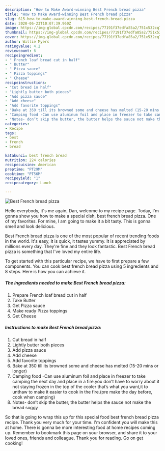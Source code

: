 ```yaml
---
description: "How to Make Award-winning Best French bread pizza"
title: "How to Make Award-winning Best French bread pizza"
slug: 615-how-to-make-award-winning-best-french-bread-pizza
date: 2020-06-23T10:07:39.960Z
image: https://img-global.cpcdn.com/recipes/77191f37edfa85a2/751x532cq70/best-french-bread-pizza-recipe-main-photo.jpg
thumbnail: https://img-global.cpcdn.com/recipes/77191f37edfa85a2/751x532cq70/best-french-bread-pizza-recipe-main-photo.jpg
cover: https://img-global.cpcdn.com/recipes/77191f37edfa85a2/751x532cq70/best-french-bread-pizza-recipe-main-photo.jpg
author: Willie Myers
ratingvalue: 4.2
reviewcount: 6
recipeingredient:
- " French loaf bread cut in half"
- " Butter"
- " Pizza sauce"
- " Pizza toppings"
- " Cheese"
recipeinstructions:
- "Cut bread in half"
- "Lightly butter both pieces"
- "Add pizza sauce"
- "Add cheese"
- "Add favorite toppings"
- "Bake at 350 till its browned some and cheese has melted (15-20 mins or longer)"
- "Camping food -Can use aluminum foil and place in freezer to take camping the next day and place in a fire.you don’t have to worry about it not staying frozen in the top of the cooler that’s what you want,it to unthaw to make it easier to cook in the fire.(pre make the day before, cook when camping)"
- "Notes- don’t skip the butter, the butter helps the sauce not make the bread soggy"
categories:
- Recipe
tags:
- best
- french
- bread

katakunci: best french bread 
nutrition: 224 calories
recipecuisine: American
preptime: "PT29M"
cooktime: "PT56M"
recipeyield: "1"
recipecategory: Lunch

---
```



![Best French bread pizza](https://img-global.cpcdn.com/recipes/77191f37edfa85a2/751x532cq70/best-french-bread-pizza-recipe-main-photo.jpg)

Hello everybody, it's me again, Dan, welcome to my recipe page. Today, I'm gonna show you how to make a special dish, best french bread pizza. One of my favorites. For mine, I am going to make it a bit tasty. This is gonna smell and look delicious.

Best French bread pizza is one of the most popular of recent trending foods in the world. It's easy, it is quick, it tastes yummy. It is appreciated by millions every day. They're fine and they look fantastic. Best French bread pizza is something that I've loved my entire life.




To get started with this particular recipe, we have to first prepare a few components. You can cook best french bread pizza using 5 ingredients and 8 steps. Here is how you can achieve it.

<!--inarticleads1-->

##### The ingredients needed to make Best French bread pizza:

1. Prepare  French loaf bread cut in half
1. Take  Butter
1. Get  Pizza sauce
1. Make ready  Pizza toppings
1. Get  Cheese




<!--inarticleads2-->

##### Instructions to make Best French bread pizza:

1. Cut bread in half
1. Lightly butter both pieces
1. Add pizza sauce
1. Add cheese
1. Add favorite toppings
1. Bake at 350 till its browned some and cheese has melted (15-20 mins or longer)
1. Camping food -Can use aluminum foil and place in freezer to take camping the next day and place in a fire.you don’t have to worry about it not staying frozen in the top of the cooler that’s what you want,it to unthaw to make it easier to cook in the fire.(pre make the day before, cook when camping)
1. Notes- don’t skip the butter, the butter helps the sauce not make the bread soggy




So that is going to wrap this up for this special food best french bread pizza recipe. Thank you very much for your time. I'm confident you will make this at home. There is gonna be more interesting food at home recipes coming up. Remember to bookmark this page on your browser, and share it to your loved ones, friends and colleague. Thank you for reading. Go on get cooking!
